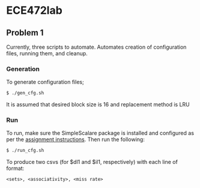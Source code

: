 # ECE472lab
## Problem 1
Currently, three scripts to automate.  Automates creation of configuration files, running them, and cleanup.
### Generation
To generate configuration files;
```sh
$ ./gen_cfg.sh
```
It is assumed that desired block size is 16 and replacement method is LRU
### Run
To run, make sure the SimpleScalare package is installed and configured as per the [assignment instructions](http://web.engr.oregonstate.edu/~chenliz/courses/lab.pdf).  Then run the following:
```sh
$ ./run_cfg.sh
```
To produce two csvs (for $dl1 and $il1, respectively) with each line of format:
```csv
<sets>, <associativity>, <miss rate>
```
